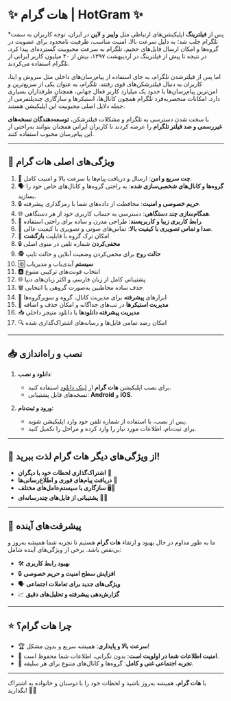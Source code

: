# ✨ هات گرام | **HotGram** ✨

*پس از **فیلترینگ** اپلیکیشن‌های ارتباطی مثل **وایبر** و **لاین** در ایران، توجه کاربران به سمت تلگرام جلب شد؛ به دلیل سرعت بالا، امنیت مناسب، ظرفیت نامحدود برای عضویت در گروه‌ها و امکان ارسال فایل‌های حجیم، تلگرام به سرعت محبوبیت گسترده‌ای پیدا کرد. در نتیجه تا پیش از فیلترینگ در اردیبهشت ۱۳۹۷، بیش از ۴۰ میلیون کاربر ایرانی از تلگرام استفاده می‌کردند.

اما پس از فیلترشدن تلگرام، به جای استفاده از پیام‌رسان‌های داخلی مثل سروش و ایتا، کاربران به دنبال فیلترشکن‌های قوی رفتند. تلگرام، به عنوان یکی از سریع‌ترین و امن‌ترین پیام‌رسان‌ها با حدود یک میلیارد کاربر فعال جهانی، همچنان طرفداران بسیاری دارد. امکانات منحصربه‌فرد تلگرام همچون کانال‌ها، استیکرها و سازگاری چندپلتفرمی از جمله دلایل اصلی محبوبیت این اپلیکیشن هستند.

با سخت شدن دسترسی به تلگرام و مشکلات فیلترشکن، **توسعه‌دهندگان نسخه‌های غیررسمی و ضد فیلتر تلگرام** را عرضه کردند تا کاربران ایرانی همچنان بتوانند به‌راحتی از این پیام‌رسان محبوب استفاده کنند.

---

## 🌟 ویژگی‌های اصلی هات گرام

1. 📱 **چت سریع و امن**: ارسال و دریافت پیام‌ها با سرعت بالا و امنیت کامل.
2. 🗣️ **گروه‌ها و کانال‌های شخصی‌سازی شده**: به راحتی گروه‌ها و کانال‌های خاص خود را بسازید.
3. 🔒 **حریم خصوصی و امنیت**: محافظت از داده‌های شما با رمزگذاری پیشرفته.
4. 🌐 **همگام‌سازی چند دستگاهی**: دسترسی به حساب کاربری خود از هر دستگاهی.
5. 🎨 **رابط کاربری زیبا و کاربرپسند**: طراحی مدرن و ساده برای راحتی استفاده.
6. 💬 **صدا و تماس تصویری با کیفیت بالا**: تماس‌های صوتی و تصویری با کیفیت عالی.
7. 🔄 امکان ترک گروه با قابلیت **بازگشت**
8. 🔒 **مخفی‌کردن** شماره تلفن در منوی اصلی
9. 🕵️ **حالت روح** برای مخفی‌کردن وضعیت آنلاین و حالت تایپ
10. 🆔 **سیستم** آیدی‌یاب و مدیر‌یاب
11. 🅰️ انتخاب فونت‌های ترکیبی متنوع
12. 🌐 پشتیبانی کامل از زبان فارسی و اکثر زبان‌های دنیا
13. 🗑️ حذف ساده مخاطبین به‌صورت گروهی یا انتخابی
14. 📢 ابزارهای **پیشرفته** برای مدیریت کانال، گروه و سوپرگروه‌ها
15. 🎨 **مدیریت استیکرها** در تب‌های جداگانه و امکان حذف و اضافه
16. 📥 **مدیریت پیشرفته دانلودها** با دانلود منیجر داخلی
17. 🔍 امکان رصد تمامی فایل‌ها و رسانه‌های اشتراک‌گذاری شده

---

## 📥 نصب و راه‌اندازی

1. **دانلود و نصب**:
   - برای نصب اپلیکیشن **هات گرام** از [لینک دانلود](https://github.com/soft20developer/HotGram/releases/download/telegram/Almasgram_1.apk) استفاده کنید.
   - نسخه‌های قابل پشتیبانی: **Android** و **iOS**.

  
2. **ورود و ثبت‌نام**:
   - پس از نصب، با استفاده از شماره تلفن خود وارد اپلیکیشن شوید.
   - برای ثبت‌نام، اطلاعات مورد نیاز را وارد کرده و مراحل را تکمیل کنید.

---


## 🌈 از ویژگی‌های دیگر هات گرام لذت ببرید!

- **اشتراک‌گذاری لحظات خود با دیگران** 📸
- **دریافت پیام‌های فوری و اطلاع‌رسانی‌ها** 🔔
- **سازگاری با سیستم‌عامل‌های مختلف** 🖥️📱
- **پشتیبانی از فایل‌های چندرسانه‌ای** 🎥🎶

---

## 🚀 پیشرفت‌های آینده

ما به طور مداوم در حال بهبود و ارتقاء **هات گرام** هستیم تا تجربه شما همیشه به‌روز و بی‌نقص باشد. برخی از ویژگی‌های آینده شامل:

- 🛠️ **بهبود رابط کاربری**
- 🔒 **افزایش سطح امنیت و حریم خصوصی**
- 🗣️ **ویژگی‌های جدید برای تعاملات اجتماعی**
- 📈 **گزارش‌دهی پیشرفته و تحلیل‌های دقیق**

---

## ⭐ چرا **هات گرام**؟

- 🏆 **سرعت بالا و پایداری**: همیشه سریع و بدون مشکل!
- 🔐 **امنیت اطلاعات شما در اولویت است**: بدون نگرانی، اطلاعات شما محفوظ است.
- 🎉 **تجربه اجتماعی غنی و کامل**: گروه‌ها و کانال‌های متنوع برای هر سلیقه.

---

با **هات گرام**، همیشه به‌روز باشید و لحظات خود را با دوستان و خانواده به اشتراک بگذارید! 💎💬
<meta name="google-site-verification" content="HnaqzbkCQB2gyeRIXpBCqeXkD-oeesTgax8djfdd2jQ" />
